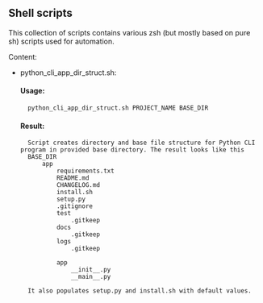 ## Shell scripts

This collection of scripts contains various zsh (but mostly based on pure sh) scripts used for automation.

Content:
- python_cli_app_dir_struct.sh:
	#### Usage:
		python_cli_app_dir_struct.sh PROJECT_NAME BASE_DIR
	#### Result:
		Script creates directory and base file structure for Python CLI program in provided base directory. The result looks like this
		BASE_DIR
			app
				requirements.txt
				README.md
				CHANGELOG.md
				install.sh
				setup.py
				.gitignore
				test
					.gitkeep
				docs
					.gitkeep
				logs
					.gitkeep
				
				app
					__init__.py
					__main__.py

		It also populates setup.py and install.sh with default values.

